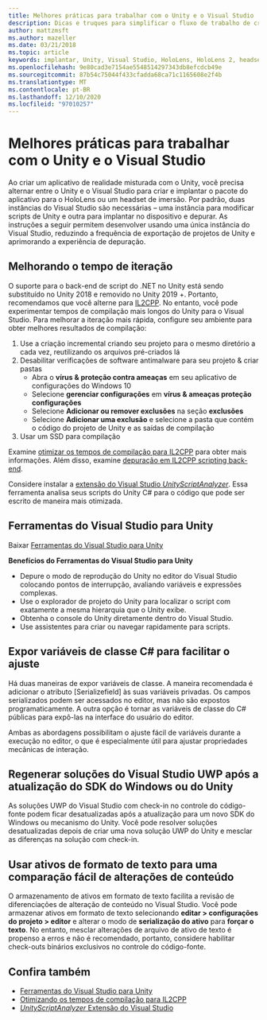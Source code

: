 ```yaml
---
title: Melhores práticas para trabalhar com o Unity e o Visual Studio
description: Dicas e truques para simplificar o fluxo de trabalho de criação de um aplicativo de realidade misturada com o Unity e o Visual Studio.
author: mattzmsft
ms.author: mazeller
ms.date: 03/21/2018
ms.topic: article
keywords: implantar, Unity, Visual Studio, HoloLens, HoloLens 2, headset de imersão, práticas recomendadas, headset de realidade misturada, headset de realidade mista do Windows, headset de realidade virtual, UWP, Ferramentas do Visual Studio, SDK do Windows
ms.openlocfilehash: 9e80cad3e7154ae5548514297343db8efcdcb49e
ms.sourcegitcommit: 87b54c75044f433cfadda68ca71c1165608e2f4b
ms.translationtype: MT
ms.contentlocale: pt-BR
ms.lasthandoff: 12/10/2020
ms.locfileid: "97010257"
---
```

# <a name="best-practices-for-working-with-unity-and-visual-studio"></a>Melhores práticas para trabalhar com o Unity e o Visual Studio

Ao criar um aplicativo de realidade misturada com o Unity, você precisa alternar entre o Unity e o Visual Studio para criar e implantar o pacote do aplicativo para o HoloLens ou um headset de imersão. Por padrão, duas instâncias do Visual Studio são necessárias – uma instância para modificar scripts de Unity e outra para implantar no dispositivo e depurar. As instruções a seguir permitem desenvolver usando uma única instância do Visual Studio, reduzindo a frequência de exportação de projetos de Unity e aprimorando a experiência de depuração.

## <a name="improving-iteration-time"></a>Melhorando o tempo de iteração

O suporte para o back-end de script do .NET no Unity está sendo substituído no Unity 2018 e removido no Unity 2019 +. Portanto, recomendamos que você alterne para [IL2CPP](https://docs.unity3d.com/Manual/IL2CPP.html). No entanto, você pode experimentar tempos de compilação mais longos do Unity para o Visual Studio. Para melhorar a iteração mais rápida, configure seu ambiente para obter melhores resultados de compilação:

1) Use a criação incremental criando seu projeto para o mesmo diretório a cada vez, reutilizando os arquivos pré-criados lá
2) Desabilitar verificações de software antimalware para seu projeto & criar pastas
   - Abra o **vírus & proteção contra ameaças** em seu aplicativo de configurações do Windows 10
   - Selecione **gerenciar configurações** em **vírus & ameaças proteção configurações**
   - Selecione **Adicionar ou remover exclusões** na seção **exclusões**
   - Selecione **Adicionar uma exclusão** e selecione a pasta que contém o código do projeto de Unity e as saídas de compilação
3) Usar um SSD para compilação

Examine [otimizar os tempos de compilação para IL2CPP](https://docs.unity3d.com/Manual/IL2CPP-OptimizingBuildTimes.html) para obter mais informações. Além disso, examine [depuração em IL2CPP scripting back-end](https://docs.unity3d.com/Manual/windowsstore-debugging-il2cpp.html).

Considere instalar a [extensão do Visual Studio *UnityScriptAnalyzer*](https://github.com/Microsoft/MixedRealityCompanionKit/tree/master/UnityScriptAnalyzer). Essa ferramenta analisa seus scripts do Unity C# para o código que pode ser escrito de maneira mais otimizada.

## <a name="visual-studio-tools-for-unity"></a>Ferramentas do Visual Studio para Unity

Baixar [Ferramentas do Visual Studio para Unity](https://docs.microsoft.com/visualstudio/cross-platform/getting-started-with-visual-studio-tools-for-unity)

**Benefícios do Ferramentas do Visual Studio para Unity**
* Depure o modo de reprodução do Unity no editor do Visual Studio colocando pontos de interrupção, avaliando variáveis e expressões complexas.
* Use o explorador de projeto do Unity para localizar o script com exatamente a mesma hierarquia que o Unity exibe.
* Obtenha o console do Unity diretamente dentro do Visual Studio.
* Use assistentes para criar ou navegar rapidamente para scripts.

## <a name="expose-c-class-variables-for-easy-tuning"></a>Expor variáveis de classe C# para facilitar o ajuste

Há duas maneiras de expor variáveis de classe. A maneira recomendada é adicionar o atributo [Serializefield] às suas variáveis privadas. Os campos serializados podem ser acessados no editor, mas não são expostos programaticamente.  A outra opção é tornar as variáveis de classe do C# públicas para expô-las na interface do usuário do editor. 

Ambas as abordagens possibilitam o ajuste fácil de variáveis durante a execução no editor, o que é especialmente útil para ajustar propriedades mecânicas de interação.

## <a name="regenerate-uwp-visual-studio-solutions-after-windows-sdk-or-unity-upgrade"></a>Regenerar soluções do Visual Studio UWP após a atualização do SDK do Windows ou do Unity

As soluções UWP do Visual Studio com check-in no controle do código-fonte podem ficar desatualizadas após a atualização para um novo SDK do Windows ou mecanismo do Unity. Você pode resolver soluções desatualizadas depois de criar uma nova solução UWP do Unity e mesclar as diferenças na solução com check-in.

## <a name="use-text-format-assets-for-easy-comparison-of-content-changes"></a>Usar ativos de formato de texto para uma comparação fácil de alterações de conteúdo

O armazenamento de ativos em formato de texto facilita a revisão de diferenciações de alteração de conteúdo no Visual Studio. Você pode armazenar ativos em formato de texto selecionando **editar > configurações do projeto > editor** e alterar o modo de **serialização do ativo** para **forçar o texto**. No entanto, mesclar alterações de arquivo de ativo de texto é propenso a erros e não é recomendado, portanto, considere habilitar check-outs binários exclusivos no controle do código-fonte.

## <a name="see-also"></a>Confira também
- [Ferramentas do Visual Studio para Unity](https://visualstudiogallery.msdn.microsoft.com/8d26236e-4a64-4d64-8486-7df95156aba9)
- [Otimizando os tempos de compilação para IL2CPP](https://docs.unity3d.com/Manual/IL2CPP-OptimizingBuildTimes.html)
- [*UnityScriptAnalyzer* Extensão do Visual Studio](https://github.com/Microsoft/MixedRealityCompanionKit/tree/master/UnityScriptAnalyzer)
